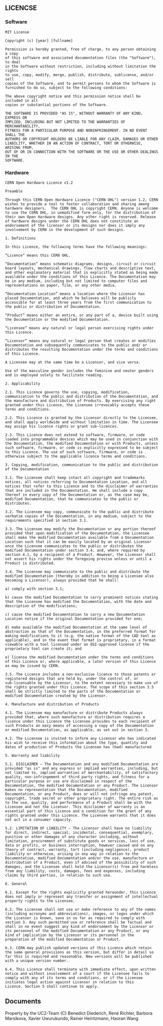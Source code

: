 ## LICENCSE 

### Software

	MIT License
	
	Copyright (c) [year] [fullname]
	
	Permission is hereby granted, free of charge, to any person obtaining a copy
	of this software and associated documentation files (the "Software"), to deal
	in the Software without restriction, including without limitation the rights
	to use, copy, modify, merge, publish, distribute, sublicense, and/or sell
	copies of the Software, and to permit persons to whom the Software is
	furnished to do so, subject to the following conditions:
	
	The above copyright notice and this permission notice shall be included in all
	copies or substantial portions of the Software.
	
	THE SOFTWARE IS PROVIDED "AS IS", WITHOUT WARRANTY OF ANY KIND, EXPRESS OR
	IMPLIED, INCLUDING BUT NOT LIMITED TO THE WARRANTIES OF MERCHANTABILITY,
	FITNESS FOR A PARTICULAR PURPOSE AND NONINFRINGEMENT. IN NO EVENT SHALL THE
	AUTHORS OR COPYRIGHT HOLDERS BE LIABLE FOR ANY CLAIM, DAMAGES OR OTHER
	LIABILITY, WHETHER IN AN ACTION OF CONTRACT, TORT OR OTHERWISE, ARISING FROM,
	OUT OF OR IN CONNECTION WITH THE SOFTWARE OR THE USE OR OTHER DEALINGS IN THE
	SOFTWARE.
	
### Hardware
	CERN Open Hardware Licence v1.2 
	
	Preamble
	
	Through this CERN Open Hardware Licence ("CERN OHL") version 1.2, CERN
	wishes to provide a tool to foster collaboration and sharing among
	hardware designers.  The CERN OHL is copyright CERN. Anyone is welcome
	to use the CERN OHL, in unmodified form only, for the distribution of
	their own Open Hardware designs. Any other right is reserved. Release
	of hardware designs under the CERN OHL does not constitute an
	endorsement of the licensor or its designs nor does it imply any
	involvement by CERN in the development of such designs.
	
	1. Definitions
	
	In this Licence, the following terms have the following meanings:
	 
	“Licence” means this CERN OHL.
	
	“Documentation” means schematic diagrams, designs, circuit or circuit
	board layouts, mechanical drawings, flow charts and descriptive text,
	and other explanatory material that is explicitly stated as being made
	available under the conditions of this Licence. The Documentation may
	be in any medium, including but not limited to computer files and
	representations on paper, film, or any other media.
	
	“Documentation Location” means a location where the Licensor has
	placed Documentation, and which he believes will be publicly
	accessible for at least three years from the first communication to
	the public or distribution of Documentation.
	
	“Product” means either an entire, or any part of a, device built using
	the Documentation or the modified Documentation.
	
	“Licensee” means any natural or legal person exercising rights under
	this Licence.
	
	“Licensor” means any natural or legal person that creates or modifies
	Documentation and subsequently communicates to the public and/ or
	distributes the resulting Documentation under the terms and conditions
	of this Licence.
	
	A Licensee may at the same time be a Licensor, and vice versa. 
	
	Use of the masculine gender includes the feminine and neuter genders
	and is employed solely to facilitate reading.
	
	2. Applicability
	
	2.1. This Licence governs the use, copying, modification,
	communication to the public and distribution of the Documentation, and
	the manufacture and distribution of Products. By exercising any right
	granted under this Licence, the Licensee irrevocably accepts these
	terms and conditions.
	
	2.2. This Licence is granted by the Licensor directly to the Licensee,
	and shall apply worldwide and without limitation in time. The Licensee
	may assign his licence rights or grant sub-licences.
	
	2.3. This Licence does not extend to software, firmware, or code
	loaded into programmable devices which may be used in conjunction with
	the Documentation, the modified Documentation or with Products, unless
	such software, firmware, or code is explicitly expressed to be subject
	to this Licence. The use of such software, firmware, or code is
	otherwise subject to the applicable licence terms and conditions.
	
	3. Copying, modification, communication to the public and distribution
	of the Documentation
	
	3.1. The Licensee shall keep intact all copyright and trademarks
	notices, all notices referring to Documentation Location, and all
	notices that refer to this Licence and to the disclaimer of warranties
	that are included in the Documentation. He shall include a copy
	thereof in every copy of the Documentation or, as the case may be,
	modified Documentation, that he communicates to the public or
	distributes.
	
	3.2. The Licensee may copy, communicate to the public and distribute
	verbatim copies of the Documentation, in any medium, subject to the
	requirements specified in section 3.1.
	
	3.3. The Licensee may modify the Documentation or any portion thereof
	provided that upon modification of the Documentation, the Licensee
	shall make the modified Documentation available from a Documentation
	Location such that it can be easily located by an original Licensor
	once the Licensee communicates to the public or distributes the
	modified Documentation under section 3.4, and, where required by
	section 4.1, by a recipient of a Product. However, the Licensor shall
	not assert his rights under the foregoing proviso unless or until a
	Product is distributed.
	
	3.4. The Licensee may communicate to the public and distribute the
	modified Documentation (thereby in addition to being a Licensee also
	becoming a Licensor), always provided that he shall:
	
	a) comply with section 3.1;
	
	b) cause the modified Documentation to carry prominent notices stating
	that the Licensee has modified the Documentation, with the date and
	description of the modifications;
	
	c) cause the modified Documentation to carry a new Documentation
	Location notice if the original Documentation provided for one;
	
	d) make available the modified Documentation at the same level of
	abstraction as that of the Documentation, in the preferred format for
	making modifications to it (e.g. the native format of the CAD tool as
	applicable), and in the event that format is proprietary, in a format
	viewable with a tool licensed under an OSI-approved license if the
	proprietary tool can create it; and
	
	e) license the modified Documentation under the terms and conditions
	of this Licence or, where applicable, a later version of this Licence
	as may be issued by CERN.
	
	3.5. The Licence includes a non-exclusive licence to those patents or
	registered designs that are held by, under the control of, or
	sub-licensable by the Licensor, to the extent necessary to make use of
	the rights granted under this Licence. The scope of this section 3.5
	shall be strictly limited to the parts of the Documentation or
	modified Documentation created by the Licensor.
	
	4. Manufacture and distribution of Products
	
	4.1. The Licensee may manufacture or distribute Products always
	provided that, where such manufacture or distribution requires a
	licence under this Licence the Licensee provides to each recipient of
	such Products an easy means of accessing a copy of the Documentation
	or modified Documentation, as applicable, as set out in section 3.
	
	4.2. The Licensee is invited to inform any Licensor who has indicated
	his wish to receive this information about the type, quantity and
	dates of production of Products the Licensee has (had) manufactured
	
	5. Warranty and liability
	
	5.1. DISCLAIMER – The Documentation and any modified Documentation are
	provided "as is" and any express or implied warranties, including, but
	not limited to, implied warranties of merchantability, of satisfactory
	quality, non-infringement of third party rights, and fitness for a
	particular purpose or use are disclaimed in respect of the
	Documentation, the modified Documentation or any Product. The Licensor
	makes no representation that the Documentation, modified
	Documentation, or any Product, does or will not infringe any patent,
	copyright, trade secret or other proprietary right. The entire risk as
	to the use, quality, and performance of a Product shall be with the
	Licensee and not the Licensor. This disclaimer of warranty is an
	essential part of this Licence and a condition for the grant of any
	rights granted under this Licence. The Licensee warrants that it does
	not act in a consumer capacity.
	
	5.2. LIMITATION OF LIABILITY – The Licensor shall have no liability
	for direct, indirect, special, incidental, consequential, exemplary,
	punitive or other damages of any character including, without
	limitation, procurement of substitute goods or services, loss of use,
	data or profits, or business interruption, however caused and on any
	theory of contract, warranty, tort (including negligence), product
	liability or otherwise, arising in any way in relation to the
	Documentation, modified Documentation and/or the use, manufacture or
	distribution of a Product, even if advised of the possibility of such
	damages, and the Licensee shall hold the Licensor(s) free and harmless
	from any liability, costs, damages, fees and expenses, including
	claims by third parties, in relation to such use.
	
	6. General
	
	6.1. Except for the rights explicitly granted hereunder, this Licence
	does not imply or represent any transfer or assignment of intellectual
	property rights to the Licensee.
	
	6.2. The Licensee shall not use or make reference to any of the names
	(including acronyms and abbreviations), images, or logos under which
	the Licensor is known, save in so far as required to comply with
	section 3. Any such permitted use or reference shall be factual and
	shall in no event suggest any kind of endorsement by the Licensor or
	its personnel of the modified Documentation or any Product, or any
	kind of implication by the Licensor or its personnel in the
	preparation of the modified Documentation or Product.
	
	6.3. CERN may publish updated versions of this Licence which retain
	the same general provisions as this version, but differ in detail so
	far this is required and reasonable. New versions will be published
	with a unique version number.
	
	6.4. This Licence shall terminate with immediate effect, upon written
	notice and without involvement of a court if the Licensee fails to
	comply with any of its terms and conditions, or if the Licensee
	initiates legal action against Licensor in relation to this
	Licence. Section 5 shall continue to apply.
	
## Documents 
Property by the UC2-Team
(C) Benedict Diederich, René Richter, Barbora Marsikova, Xavier Uwurukundo, Rainer Heintzmann, Haoran Wang